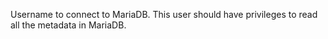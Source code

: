 Username to connect to MariaDB. This user should have privileges to read all the metadata in MariaDB.
<!-- username to be updated -->

